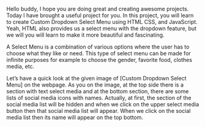 Hello buddy, I hope you are doing great and creating awesome projects. Today I have brought a useful project for you. In this project, you will learn to create Custom Dropdown Select Menu using HTML CSS, and JavaScript. Yeah, HTML also provides us a select menu with the dropdown feature, but we will you will learn to make it more beautiful and fascinating.

A Select Menu is a combination of various options where the user has to choose what they like or need. This type of select menu can be made for infinite purposes for example to choose the gender, favorite food, clothes media, etc.

Let’s have a quick look at the given image of [Custom Dropdown Select Menu] on the webpage. As you on the image, at the top side there is a section with text select media and at the bottom section, there are some lists of social media icons with names. Actually, at first, the section of the social media list will be hidden and when we click on the upper select media button then that social media list will appear. When we click on the social media list then its name will appear on the top bottom.
